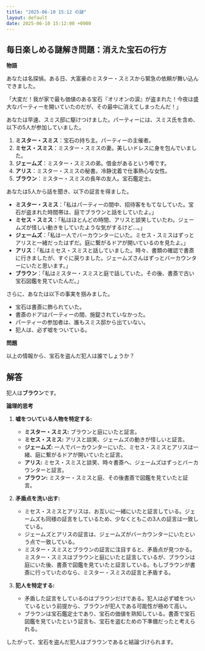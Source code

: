 ```yaml
---
title: "2025-06-10 15:12 の謎"
layout: default
date: 2025-06-10 15:12:00 +0900
---
```

## 毎日楽しめる謎解き問題：消えた宝石の行方

**物語**

あなたは名探偵。ある日、大富豪のミスター・スミスから緊急の依頼が舞い込んできました。

「大変だ！我が家で最も価値のある宝石『オリオンの涙』が盗まれた！今夜は盛大なパーティーを開いていたのだが、その最中に消えてしまったんだ！」

あなたは早速、スミス邸に駆けつけました。パーティーには、スミス氏を含め、以下の5人が参加していました。

1.  **ミスター・スミス**：宝石の持ち主。パーティーの主催者。
2.  **ミセス・スミス**：ミスター・スミスの妻。美しいドレスに身を包んでいました。
3.  **ジェームズ**：ミスター・スミスの弟。借金があるという噂です。
4.  **アリス**：ミスター・スミスの秘書。冷静沈着で仕事熱心な女性。
5.  **ブラウン**：ミスター・スミスの長年の友人。宝石鑑定士。

あなたは5人から話を聞き、以下の証言を得ました。

*   **ミスター・スミス**：「私はパーティーの間中、招待客をもてなしていた。宝石が盗まれた時間帯は、庭でブラウンと話をしていたよ。」
*   **ミセス・スミス**：「私はほとんどの時間、アリスと談笑していたわ。ジェームズが怪しい動きをしていたような気がするけど…。」
*   **ジェームズ**：「私は一人でバーカウンターにいた。ミセス・スミスはずっとアリスと一緒だったはずだ。庭に繋がるドアが開いているのを見たよ。」
*   **アリス**：「私はミセス・スミスと話していました。時々、書類の確認で書斎に行きましたが、すぐに戻りました。ジェームズさんはずっとバーカウンターにいたと思います。」
*   **ブラウン**：「私はミスター・スミスと庭で話していた。その後、書斎で古い宝石図鑑を見ていたんだ。」

さらに、あなたは以下の事実を掴みました。

*   宝石は書斎に飾られていた。
*   書斎のドアはパーティーの間、施錠されていなかった。
*   パーティーの参加者は、誰もスミス邸から出ていない。
*   犯人は、必ず嘘をついている。

**問題**

以上の情報から、宝石を盗んだ犯人は誰でしょうか？

## 解答

犯人は**ブラウン**です。

**論理的思考**

1.  **嘘をついている人物を特定する:**

    *   **ミスター・スミス:** ブラウンと庭にいたと証言。
    *   **ミセス・スミス:** アリスと談笑、ジェームズの動きが怪しいと証言。
    *   **ジェームズ:** 一人でバーカウンターにいた、ミセス・スミスとアリスは一緒、庭に繋がるドアが開いていたと証言。
    *   **アリス:** ミセス・スミスと談笑、時々書斎へ、ジェームズはずっとバーカウンターと証言。
    *   **ブラウン:** ミスター・スミスと庭、その後書斎で図鑑を見ていたと証言。

2.  **矛盾点を洗い出す:**

    *   ミセス・スミスとアリスは、お互いに一緒にいたと証言している。ジェームズも同様の証言をしているため、少なくともこの3人の証言は一致している。
    *   ジェームズとアリスの証言は、ジェームズがバーカウンターにいたという点で一致している。
    *   ミスター・スミスとブラウンの証言に注目すると、矛盾点が見つかる。ミスター・スミスはブラウンと庭にいたと証言しているが、ブラウンは庭にいた後、書斎で図鑑を見ていたと証言している。もしブラウンが書斎に行っていたのなら、ミスター・スミスの証言と矛盾する。

3.  **犯人を特定する:**

    *   矛盾した証言をしているのはブラウンだけである。犯人は必ず嘘をついているという前提から、ブラウンが犯人である可能性が極めて高い。
    *   ブラウンは宝石鑑定士であり、宝石の価値を熟知している。書斎で宝石図鑑を見ていたという証言も、宝石を盗むための下準備だったと考えられる。

したがって、宝石を盗んだ犯人はブラウンであると結論づけられます。
